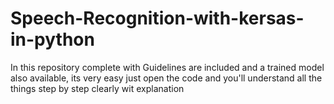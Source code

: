 # Speech-Recognition-with-kersas-in-python
In this repository complete with Guidelines are included and a trained model also available, its very easy just open the code and you'll understand all the things step by step clearly wit explanation 

